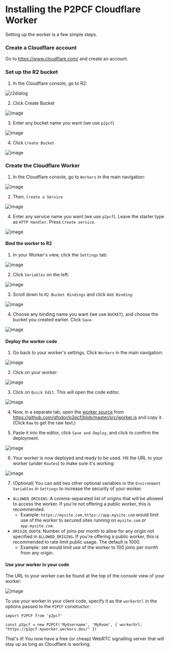 # Installing the P2PCF Cloudflare Worker

Setting up the worker is a few simple steps.

### Create a Cloudflare account

Go to https://www.cloudflare.com/ and create an account.

### Set up the R2 bucket

1. In the Cloudflare console, go to R2:

![r2dialog](https://user-images.githubusercontent.com/220020/181828844-79ebca11-2901-43bf-a3d5-d7c8d15dd0ec.png)

2. Click Create Bucket

![image](https://user-images.githubusercontent.com/220020/181828972-ddc40644-3e38-417c-b221-9eaf2f005123.png)

3. Enter any bucket name you want (we use `p2pcf`)

![image](https://user-images.githubusercontent.com/220020/181829058-89634166-158c-4e18-a30f-e75d78fa1a58.png)

4. Click `Create Bucket`

![image](https://user-images.githubusercontent.com/220020/181828972-ddc40644-3e38-417c-b221-9eaf2f005123.png)

### Create the Cloudflare Worker

1. In the Cloudflare console, go to `Workers` in the main navigation:

![image](https://user-images.githubusercontent.com/220020/181829226-a3ee9598-b6cc-47b6-95c0-a3a38789c9b2.png)

2. Then, `Create a Service`

![image](https://user-images.githubusercontent.com/220020/181829338-cc3c0dd0-e26d-47e5-9c9f-48fb10a2d180.png)

4. Enter any service name you want (we use `p2pcf`). Leave the starter type as `HTTP Handler`. Press `Create service`.

![image](https://user-images.githubusercontent.com/220020/181829602-fa8c0b40-7e1f-445b-bfe0-434be2081ebd.png)

#### Bind the worker to R2

1. In your Worker's view, click the `Settings` tab:

![image](https://user-images.githubusercontent.com/220020/181831046-55f4e631-a895-4607-86b9-ee12c7fdd76a.png)

2. Click `Variables` on the left:

![image](https://user-images.githubusercontent.com/220020/181831117-2c33e8b6-95e4-4919-9bb1-0e3ecc3f39b8.png)

3. Scroll down to `R2 Bucket Bindings` and click `Add Binding`:

![image](https://user-images.githubusercontent.com/220020/181830146-bb3ba1cf-8321-439c-ab80-3565d3a72834.png)

4. Choose any binding name you want (we use `BUCKET`), and choose the bucket you created earlier. Click `Save`.

![image](https://user-images.githubusercontent.com/220020/181830368-fc79fc27-521a-4fbd-acd4-ae5c88d99d4e.png)

#### Deploy the worker code

1. Go back to your worker's settings. Click `Workers` in the main navigation:

![image](https://user-images.githubusercontent.com/220020/181829226-a3ee9598-b6cc-47b6-95c0-a3a38789c9b2.png)

2. Click on your worker:

![image](https://user-images.githubusercontent.com/220020/181830606-20322fe4-fdc8-409d-b5eb-a002b6cb22e5.png)

3. Click on `Quick Edit`. This will open the code editor.

![image](https://user-images.githubusercontent.com/220020/181830731-a9e17ed9-43fe-4e1d-b5c7-6e66f7f51bdc.png)

4. Now, in a separate tab, open the [worker source](https://github.com/gfodor/p2pcf/blob/master/src/worker.js) from https://github.com/gfodor/p2pcf/blob/master/src/worker.js and copy it. (Click `Raw` to get the raw text.)

5. Paste it into the editor, click `Save and Deploy`, and click to confirm the deployment.

![image](https://user-images.githubusercontent.com/220020/181831397-54f780ca-9ac5-4265-8254-d606c1178760.png)

6. Your worker is now deployed and ready to be used. Hit the URL to your worker (under `Routes`) to make sure it's working:

![image](https://user-images.githubusercontent.com/220020/181832545-e5306fa4-b408-41e0-be07-027dc4eeab41.png)

7. (Optional) You can add two other optional variables in the `Environment Variables` in `Settings` to increase the security of your worker.
 - `ALLOWED_ORIGINS`: A comma-separated list of origins that will be allowed to access the worker. If you're not offering a public worker, this is recommended.
   - Example: `https://mysite.com,https://app.mysite.com` would limit use of the worker to secured sites running on `mysite.com` or `app.mysite.com`.
 - `ORIGIN_QUOTA`: Number of joins per month to allow for any origin not specified in `ALLOWED_ORIGINS`. If you're offering a public worker, this is recommended to rate limit public usage. The default is 1000.
   - Example: `100` would limit use of the worker to 100 joins per month from any origin.

#### Use your worker in your code

The URL to your worker can be found at the top of the console view of your worker:

![image](https://user-images.githubusercontent.com/220020/181832545-e5306fa4-b408-41e0-be07-027dc4eeab41.png)

To use your worker in your client code, specify it as the `workerUrl` in the options passed to the `P2PCF` constructor:

```
import P2PCF from 'p2pcf'

const p2pcf = new P2PCF('MyUsername', 'MyRoom', { workerUrl: "https://p2pcf.myworker.workers.dev/" })
```

That's it! You now have a free (or cheap) WebRTC signalling server that will stay up as long as Cloudflare is working.
